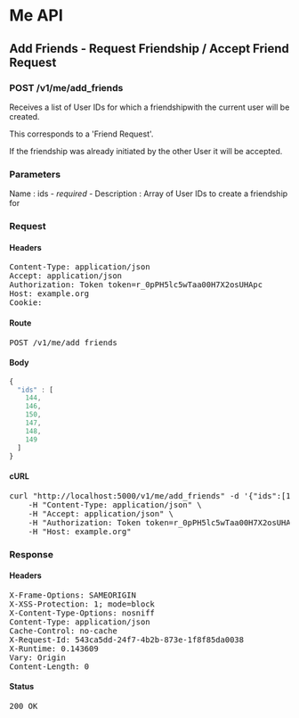 # Me API

## Add Friends - Request Friendship / Accept Friend Request

### POST /v1/me/add_friends

Receives a list of User IDs for which a friendshipwith the current user will be created.

This corresponds to a &#39;Friend Request&#39;.

If the friendship was already initiated by the other User it will be accepted.



### Parameters

Name : ids *- required -*
Description : Array of User IDs to create a friendship for

### Request

#### Headers

<pre>Content-Type: application/json
Accept: application/json
Authorization: Token token=r_0pPH5lc5wTaa00H7X2osUHApc
Host: example.org
Cookie: </pre>

#### Route

<pre>POST /v1/me/add_friends</pre>

#### Body
```javascript
{
  "ids" : [
    144,
    146,
    150,
    147,
    148,
    149
  ]
}
```


#### cURL

<pre class="request">curl &quot;http://localhost:5000/v1/me/add_friends&quot; -d &#39;{&quot;ids&quot;:[144,146,150,147,148,149]}&#39; -X POST \
	-H &quot;Content-Type: application/json&quot; \
	-H &quot;Accept: application/json&quot; \
	-H &quot;Authorization: Token token=r_0pPH5lc5wTaa00H7X2osUHApc&quot; \
	-H &quot;Host: example.org&quot;</pre>

### Response

#### Headers

<pre>X-Frame-Options: SAMEORIGIN
X-XSS-Protection: 1; mode=block
X-Content-Type-Options: nosniff
Content-Type: application/json
Cache-Control: no-cache
X-Request-Id: 543ca5dd-24f7-4b2b-873e-1f8f85da0038
X-Runtime: 0.143609
Vary: Origin
Content-Length: 0</pre>

#### Status

<pre>200 OK</pre>

